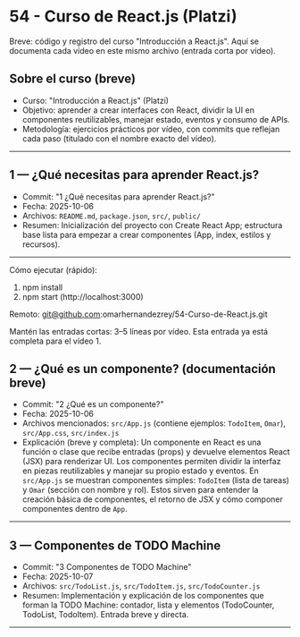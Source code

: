 # 54 - Curso de React.js (Platzi)

Breve: código y registro del curso "Introducción a React.js". Aquí se documenta cada vídeo en este mismo archivo (entrada corta por vídeo).

## Sobre el curso (breve)
- Curso: "Introducción a React.js" (Platzi)
- Objetivo: aprender a crear interfaces con React, dividir la UI en componentes reutilizables, manejar estado, eventos y consumo de APIs.
- Metodología: ejercicios prácticos por vídeo, con commits que reflejan cada paso (titulado con el nombre exacto del vídeo).

---

## 1 — ¿Qué necesitas para aprender React.js?
- Commit: "1 ¿Qué necesitas para aprender React.js?"
- Fecha: 2025-10-06
- Archivos: `README.md`, `package.json`, `src/`, `public/`
- Resumen: Inicialización del proyecto con Create React App; estructura base lista para empezar a crear componentes (App, index, estilos y recursos).

---

Cómo ejecutar (rápido):
1. npm install
2. npm start (http://localhost:3000)

Remoto: git@github.com:omarhernandezrey/54-Curso-de-React.js.git

Mantén las entradas cortas: 3–5 líneas por vídeo. Esta entrada ya está completa para el vídeo 1.

## 2 — ¿Qué es un componente? (documentación breve)
- Commit: "2 ¿Qué es un componente?"
- Fecha: 2025-10-06
- Archivos mencionados: `src/App.js` (contiene ejemplos: `TodoItem`, `Omar`), `src/App.css`, `src/index.js`
- Explicación (breve y completa):
  Un componente en React es una función o clase que recibe entradas (props) y devuelve elementos React (JSX) para renderizar UI. Los componentes permiten dividir la interfaz en piezas reutilizables y manejar su propio estado y eventos. En `src/App.js` se muestran componentes simples: `TodoItem` (lista de tareas) y `Omar` (sección con nombre y rol). Estos sirven para entender la creación básica de componentes, el retorno de JSX y cómo componer componentes dentro de `App`.

---

## 3 — Componentes de TODO Machine
- Commit: "3 Componentes de TODO Machine"
- Fecha: 2025-10-07
- Archivos: `src/TodoList.js`, `src/TodoItem.js`, `src/TodoCounter.js`
- Resumen: Implementación y explicación de los componentes que forman la TODO Machine: contador, lista y elementos (TodoCounter, TodoList, TodoItem). Entrada breve y directa.

---

